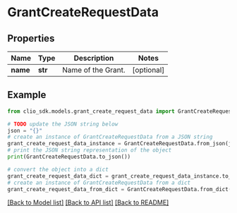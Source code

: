 # GrantCreateRequestData


## Properties

Name | Type | Description | Notes
------------ | ------------- | ------------- | -------------
**name** | **str** | Name of the Grant. | [optional] 

## Example

```python
from clio_sdk.models.grant_create_request_data import GrantCreateRequestData

# TODO update the JSON string below
json = "{}"
# create an instance of GrantCreateRequestData from a JSON string
grant_create_request_data_instance = GrantCreateRequestData.from_json(json)
# print the JSON string representation of the object
print(GrantCreateRequestData.to_json())

# convert the object into a dict
grant_create_request_data_dict = grant_create_request_data_instance.to_dict()
# create an instance of GrantCreateRequestData from a dict
grant_create_request_data_from_dict = GrantCreateRequestData.from_dict(grant_create_request_data_dict)
```
[[Back to Model list]](../README.md#documentation-for-models) [[Back to API list]](../README.md#documentation-for-api-endpoints) [[Back to README]](../README.md)


